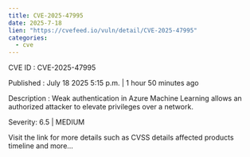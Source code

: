 ```yaml
--- 
title: CVE-2025-47995
date: 2025-7-18
lien: "https://cvefeed.io/vuln/detail/CVE-2025-47995"
categories:
  - cve
---
```


CVE ID : CVE-2025-47995

Published :  July 18
2025
5:15 p.m. | 1 hour
50 minutes ago

Description : Weak authentication in Azure Machine Learning allows an authorized attacker to elevate privileges over a network.

Severity: 6.5 | MEDIUM

Visit the link for more details
such as CVSS details
affected products
timeline
and more...
